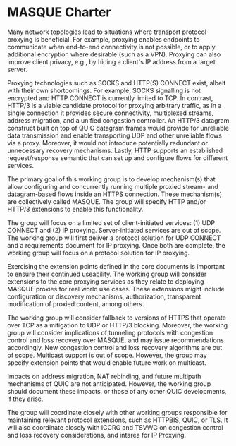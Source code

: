 # MASQUE Charter

Many network topologies lead to situations where transport protocol proxying is beneficial. For example, proxying
enables endpoints to communicate when end-to-end connectivity is not possible, or to apply additional encryption where
desirable (such as a VPN). Proxying can also improve client privacy, e.g., by hiding a client's IP address from a target
server.

Proxying technologies such as SOCKS and HTTP(S) CONNECT exist, albeit with their own shortcomings. For example, SOCKS
signalling is not encrypted and HTTP CONNECT is currently limited to TCP. In contrast, HTTP/3 is a viable candidate
protocol for proxying arbitrary traffic, as in a single connection it provides secure connectivity, multiplexed streams,
address migration, and a unified congestion controller. An HTTP/3 datagram construct built on top of QUIC datagram
frames would provide for unreliable data transmission and enable transporting UDP and other unreliable flows via a
proxy. Moreover, it would not introduce potentially redundant or unnecessary recovery mechanisms. Lastly, HTTP supports
an established request/response semantic that can set up and configure flows for different services.

The primary goal of this working group is to develop mechanism(s) that allow configuring and concurrently running
multiple proxied stream- and datagram-based flows inside an HTTPS connection. These mechanism(s) are collectively called
MASQUE. The group will specify HTTP and/or HTTP/3 extensions to enable this functionality.

The group will focus on a limited set of client-initiated services: (1) UDP CONNECT and (2) IP proxying.
Server-initiated services are out of scope. The working group will first deliver a protocol solution for UDP CONNECT and
a requirements document for IP proxying. Once both are complete, the working group will focus on a protocol solution for
IP proxying.

Exercising the extension points defined in the core documents is important to ensure their continued useability. The
working group will consider extensions to the core proxying services as they relate to deploying MASQUE proxies for
real world use cases. These extensions might include configuration or discovery mechanisms, authorization, transparent
modification of proxied content, among others.

The working group will consider fallback to versions of HTTPS that operate over TCP as a mitigation to UDP or HTTP/3
blocking. Moreover, the working group will consider implications of tunneling protocols with congestion control and
loss recovery over MASQUE, and may issue recommendations accordingly. New congestion control and loss recovery
algorithms are out of scope. Multicast support is out of scope. However, the group may specify extension points that
would enable future work on multicast.

Impacts on address migration, NAT rebinding, and future multipath mechanisms of QUIC are not anticipated. However, the
working group should document these impacts, or those of any other QUIC developments, if they arise.

The group will coordinate closely with other working groups responsible for maintaining relevant protocol extensions,
such as HTTPBIS, QUIC, or TLS. It will also coordinate closely with ICCRG and TSVWG on congestion control and loss
recovery considerations, and intarea for IP Proxying.